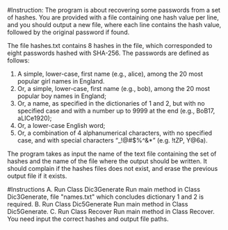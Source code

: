  #Instruction:
The program is about recovering some passwords from a set of hashes. 
You are provided with a file containing one hash value per line, and you should output a new
file, where each line contains the hash value, followed by the original password if found.

The file hashes.txt contains 8 hashes in the file, which corresponded to eight passwords hashed with SHA-256. The passwords are
defined as follows:
1. A simple, lower-case, first name (e.g., alice), among the 20 most popular girl names in
England.
2. Or, a simple, lower-case, first name (e.g., bob), among the 20 most popular boy names
in England;
3. Or, a name, as specified in the dictionaries of 1 and 2, but with no specified case and
with a number up to 9999 at the end (e.g., BoB17, aLICe1920);
4. Or, a lower-case English word;
5. Or, a combination of 4 alphanumerical characters, with no specified case, and with
special characters “_!@#$%^&*” (e.g. !tZP, Y@6a).

The program takes as input the name of the text file containing the set of hashes and the
name of the file where the output should be written. It should complain if the hashes files
does not exist, and erase the previous output file if it exists. 

#Instructions
A.	Run Class Dic3Generate
Run main method in Class Dic3Generate, file "names.txt" which concludes dictionary 1 and 2 is required.
B.	Run Class Dic5Generate
Run main method in Class Dic5Generate.
C.	Run Class Recover
Run main method in Class Recover. You need input the correct hashes and output file paths.
